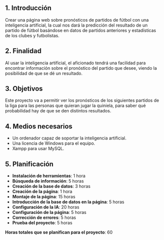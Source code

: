 ## 1. Introducción
Crear una página web sobre pronósticos de partidos de fútbol con una inteligencia artificial, la cual nos dará la predicción del resultado de un partido de fútbol basándose en datos de partidos anteriores y estadísticas de los clubes y futbolistas.

## 2. Finalidad
Al usar la inteligencia artificial, el aficionado tendrá una facilidad para encontrar información sobre el pronóstico del partido que desee, viendo la posibilidad de que se dé un resultado.

## 3. Objetivos
Este proyecto va a permitir ver los pronósticos de los siguientes partidos de la liga para las personas que quieran jugar la quiniela, para saber qué probabilidad hay de que se den distintos resultados.

## 4. Medios necesarios
- Un ordenador capaz de soportar la inteligencia artificial.
- Una licencia de Windows para el equipo.
- Xampp para usar MySQL.

## 5. Planificación
- **Instalación de herramientas**: 1 hora
- **Búsqueda de información**: 5 horas
- **Creación de la base de datos**: 3 horas
- **Creación de la página**: 1 hora
- **Montaje de la página**: 15 horas
- **Introducción de la base de datos en la página**: 5 horas
- **Configuración de la IA**: 20 horas
- **Configuración de la página**: 5 horas
- **Corrección de errores**: 5 horas
- **Prueba del proyecto**: 5 horas

**Horas totales que se planifican para el proyecto**: 60


